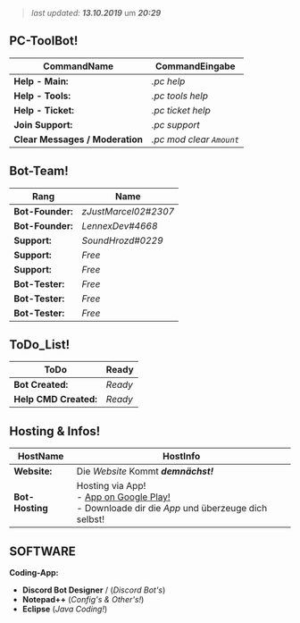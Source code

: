 > *last updated:* ***13.10.2019*** um ***20:29***

## PC-ToolBot!

| **CommandName** | **CommandEingabe** |
|--|---|
| **Help - Main:** | *.pc help* |
| **Help - Tools:** | *.pc tools help* |
| **Help - Ticket:** | *.pc ticket help* |
| **Join Support:** | *.pc support* |
| **Clear Messages / Moderation** | *.pc mod clear ``Amount``* |


## Bot-Team!

| **Rang** | **Name** |
|--|---|
| **Bot-Founder:** | *zJustMarcel02#2307* |
| **Bot-Founder:** | *LennexDev#4668* |
| **Support:** | *SoundHrozd#0229* |
| **Support:** | *Free* |
| **Support:** | *Free* |
| **Bot-Tester:** | *Free* |
| **Bot-Tester:** | *Free* |
| **Bot-Tester:** | *Free* |

## ToDo_List!
| **ToDo** | **Ready** |
|--|---|
| **Bot Created:** | *Ready* |
| **Help CMD Created:** | *Ready* |

## Hosting & Infos!

| **HostName** | **HostInfo** |  
|--|---|
| **Website:** | Die *Website* Kommt ***demnächst!***
| **Bot-Hosting** | Hosting via App! <br>- [App on Google Play!](https://play.google.com/store/apps/details?id=com.jakubtomana.discordbotdesinger&hl=de_AT)<br>- Downloade dir die *App* und überzeuge dich selbst! |  


## SOFTWARE

**Coding-App:**  
- **Discord Bot Designer** / (*Discord Bot's*)
- **Notepad++** (*Config's & Other's!*)
- **Eclipse** (*Java Coding!*)

